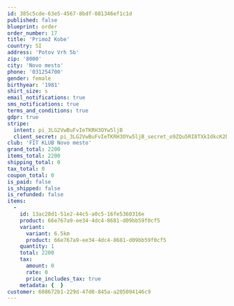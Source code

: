 ```yaml
---
id: 385c5cde-63e5-4567-8bdf-081346ef1c1d
published: false
blueprint: order
order_number: 17
title: 'Primož Kobe'
country: SI
address: 'Potov Vrh 5b'
zip: '8000'
city: 'Novo mesto'
phone: '031254700'
gender: female
birthyear: '1981'
shirt_size: s
email_notifications: true
sms_notifications: true
terms_and_conditions: true
gdpr: true
stripe:
  intent: pi_3LG2VwBuFvIeTKRH3OYw5ljB
  client_secret: pi_3LG2VwBuFvIeTKRH3OYw5ljB_secret_o9ZQu5RI8TXkIdkcK2Dwj6U74
club: 'FIT KLUB Novo mesto'
grand_total: 2200
items_total: 2200
shipping_total: 0
tax_total: 0
coupon_total: 0
is_paid: false
is_shipped: false
is_refunded: false
items:
  -
    id: 13ac28d1-51e2-44c5-a0c5-16fe5360316e
    product: 66e767a9-ee34-4dc4-8681-d09bb59f0cf5
    variant:
      variant: 6.5km
      product: 66e767a9-ee34-4dc4-8681-d09bb59f0cf5
    quantity: 1
    total: 2200
    tax:
      amount: 0
      rate: 0
      price_includes_tax: true
    metadata: {  }
customer: 608672b1-229d-47d0-845a-a205094146c9
---
```

